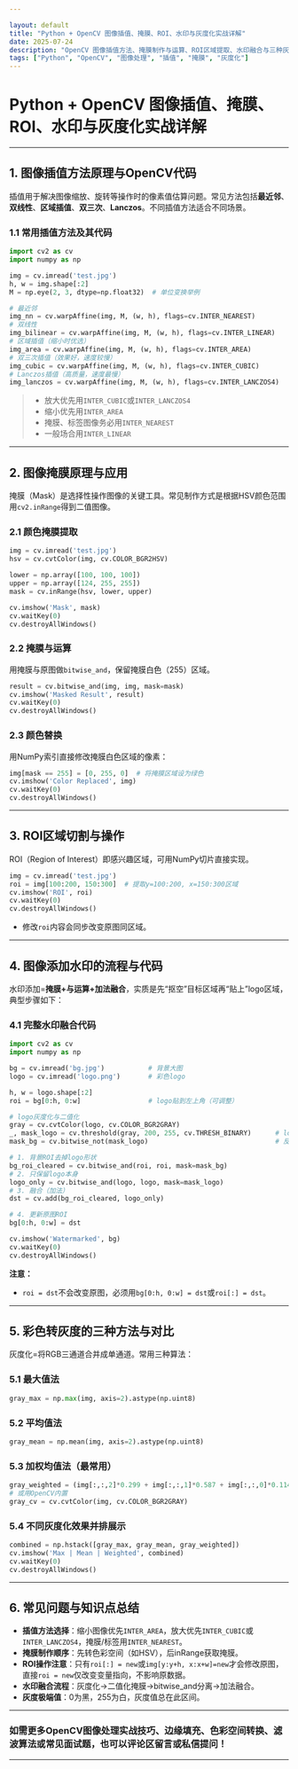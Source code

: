 ```yaml
---

layout: default
title: "Python + OpenCV 图像插值、掩膜、ROI、水印与灰度化实战详解"
date: 2025-07-24
description: "OpenCV 图像插值方法、掩膜制作与运算、ROI区域提取、水印融合与三种灰度化算法全流程代码解析与常见问题答疑"
tags: ["Python", "OpenCV", "图像处理", "插值", "掩膜", "灰度化"]
---
```


# Python + OpenCV 图像插值、掩膜、ROI、水印与灰度化实战详解

---

## 1. 图像插值方法原理与OpenCV代码

插值用于解决图像缩放、旋转等操作时的像素值估算问题。常见方法包括**最近邻**、**双线性**、**区域插值**、**双三次**、**Lanczos**。不同插值方法适合不同场景。

### 1.1 常用插值方法及其代码

```python
import cv2 as cv
import numpy as np

img = cv.imread('test.jpg')
h, w = img.shape[:2]
M = np.eye(2, 3, dtype=np.float32)  # 单位变换举例

# 最近邻
img_nn = cv.warpAffine(img, M, (w, h), flags=cv.INTER_NEAREST)
# 双线性
img_bilinear = cv.warpAffine(img, M, (w, h), flags=cv.INTER_LINEAR)
# 区域插值（缩小时优选）
img_area = cv.warpAffine(img, M, (w, h), flags=cv.INTER_AREA)
# 双三次插值（效果好，速度较慢）
img_cubic = cv.warpAffine(img, M, (w, h), flags=cv.INTER_CUBIC)
# Lanczos插值（高质量，速度最慢）
img_lanczos = cv.warpAffine(img, M, (w, h), flags=cv.INTER_LANCZOS4)
```

> * 放大优先用`INTER_CUBIC`或`INTER_LANCZOS4`
> * 缩小优先用`INTER_AREA`
> * 掩膜、标签图像务必用`INTER_NEAREST`
> * 一般场合用`INTER_LINEAR`

---

## 2. 图像掩膜原理与应用

掩膜（Mask）是选择性操作图像的关键工具。常见制作方式是根据HSV颜色范围用`cv2.inRange`得到二值图像。

### 2.1 颜色掩膜提取

```python
img = cv.imread('test.jpg')
hsv = cv.cvtColor(img, cv.COLOR_BGR2HSV)

lower = np.array([100, 100, 100])
upper = np.array([124, 255, 255])
mask = cv.inRange(hsv, lower, upper)

cv.imshow('Mask', mask)
cv.waitKey(0)
cv.destroyAllWindows()
```

### 2.2 掩膜与运算

用掩膜与原图做`bitwise_and`，保留掩膜白色（255）区域。

```python
result = cv.bitwise_and(img, img, mask=mask)
cv.imshow('Masked Result', result)
cv.waitKey(0)
cv.destroyAllWindows()
```

### 2.3 颜色替换

用NumPy索引直接修改掩膜白色区域的像素：

```python
img[mask == 255] = [0, 255, 0]  # 将掩膜区域设为绿色
cv.imshow('Color Replaced', img)
cv.waitKey(0)
cv.destroyAllWindows()
```

---

## 3. ROI区域切割与操作

ROI（Region of Interest）即感兴趣区域，可用NumPy切片直接实现。

```python
img = cv.imread('test.jpg')
roi = img[100:200, 150:300]  # 提取y=100:200, x=150:300区域
cv.imshow('ROI', roi)
cv.waitKey(0)
cv.destroyAllWindows()
```

* 修改`roi`内容会同步改变原图同区域。

---

## 4. 图像添加水印的流程与代码

水印添加=**掩膜+与运算+加法融合**，实质是先“抠空”目标区域再“贴上”logo区域，典型步骤如下：

### 4.1 完整水印融合代码

```python
import cv2 as cv
import numpy as np

bg = cv.imread('bg.jpg')           # 背景大图
logo = cv.imread('logo.png')       # 彩色logo

h, w = logo.shape[:2]
roi = bg[0:h, 0:w]                 # logo贴到左上角（可调整）

# logo灰度化与二值化
gray = cv.cvtColor(logo, cv.COLOR_BGR2GRAY)
_, mask_logo = cv.threshold(gray, 200, 255, cv.THRESH_BINARY)      # logo区域255
mask_bg = cv.bitwise_not(mask_logo)                                # 反掩膜：logo区域0

# 1. 背景ROI去掉logo形状
bg_roi_cleared = cv.bitwise_and(roi, roi, mask=mask_bg)
# 2. 只保留logo本身
logo_only = cv.bitwise_and(logo, logo, mask=mask_logo)
# 3. 融合（加法）
dst = cv.add(bg_roi_cleared, logo_only)

# 4. 更新原图ROI
bg[0:h, 0:w] = dst

cv.imshow('Watermarked', bg)
cv.waitKey(0)
cv.destroyAllWindows()
```

**注意：**

* `roi = dst`不会改变原图，必须用`bg[0:h, 0:w] = dst`或`roi[:] = dst`。

---

## 5. 彩色转灰度的三种方法与对比

灰度化=将RGB三通道合并成单通道。常用三种算法：

### 5.1 最大值法

```python
gray_max = np.max(img, axis=2).astype(np.uint8)
```

### 5.2 平均值法

```python
gray_mean = np.mean(img, axis=2).astype(np.uint8)
```

### 5.3 加权均值法（最常用）

```python
gray_weighted = (img[:,:,2]*0.299 + img[:,:,1]*0.587 + img[:,:,0]*0.114).astype(np.uint8)
# 或用OpenCV内置
gray_cv = cv.cvtColor(img, cv.COLOR_BGR2GRAY)
```

### 5.4 不同灰度化效果并排展示

```python
combined = np.hstack([gray_max, gray_mean, gray_weighted])
cv.imshow('Max | Mean | Weighted', combined)
cv.waitKey(0)
cv.destroyAllWindows()
```

---

## 6. 常见问题与知识点总结

* **插值方法选择**：缩小图像优先`INTER_AREA`，放大优先`INTER_CUBIC`或`INTER_LANCZOS4`，掩膜/标签用`INTER_NEAREST`。
* **掩膜制作顺序**：先转色彩空间（如HSV），后inRange获取掩膜。
* **ROI操作注意**：只有`roi[:] = new`或`img[y:y+h, x:x+w]=new`才会修改原图，直接`roi = new`仅改变变量指向，不影响原数据。
* **水印融合流程**：灰度化→二值化掩膜→bitwise\_and分离→加法融合。
* **灰度极端值**：0为黑，255为白，灰度值总在此区间。

---

### 如需更多OpenCV图像处理实战技巧、边缘填充、色彩空间转换、滤波算法或常见面试题，也可以评论区留言或私信提问！

---

